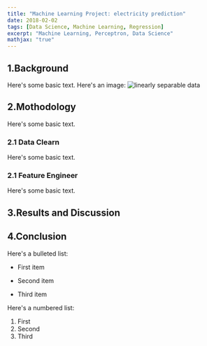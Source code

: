 ```yaml
---
title: "Machine Learning Project: electricity prediction"
date: 2018-02-02
tags: [Data Science, Machine Learning, Regression]
excerpt: "Machine Learning, Perceptron, Data Science"
mathjax: "true"
---
```

## 1.Background
Here's some basic text.
Here's an image:
<img src="{{ site.url }}{{ site.baseurl }}/images/perceptron/linsep.jpg" alt="linearly separable data">
## 2.Mothodology
Here's some basic text.
### 2.1 Data Clearn
Here's some basic text.
### 2.1 Feature Engineer
Here's some basic text.

## 3.Results and Discussion

## 4.Conclusion
Here's a bulleted list:
* First item
+ Second item
- Third item

Here's a numbered list:
1. First
2. Second
3. Third
